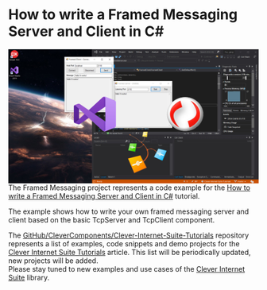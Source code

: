 # How to write a Framed Messaging Server and Client in C#

<img align="left" src="Image\FramedMessage.jpg"/>

The Framed Messaging project represents a code example for the [How to write a Framed Messaging Server and Client in C#](https://www.clevercomponents.com/portal/kb/a168/how-to-write-a-framed-messaging-server-and-client-in-c.aspx) tutorial.   

The example shows how to write your own framed messaging server and client based on the basic TcpServer and TcpClient component.

The [GitHub/CleverComponents/Clever-Internet-Suite-Tutorials](https://github.com/CleverComponents/Clever-Internet-Suite-Tutorials) repository represents a list of examples, code snippets and demo projects for the [Clever Internet Suite Tutorials](https://www.clevercomponents.com/articles/article035/) article. This list will be periodically updated, new projects will be added.   
Please stay tuned to new examples and use cases of the [Clever Internet Suite](https://www.clevercomponents.com/products/inetsuite/) library.
